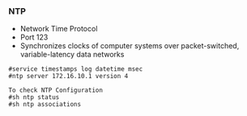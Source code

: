 ### NTP
- Network Time Protocol
- Port 123
- Synchronizes clocks of computer systems over packet-switched, variable-latency data networks 

```
#service timestamps log datetime msec
#ntp server 172.16.10.1 version 4

To check NTP Configuration
#sh ntp status
#sh ntp associations
```
